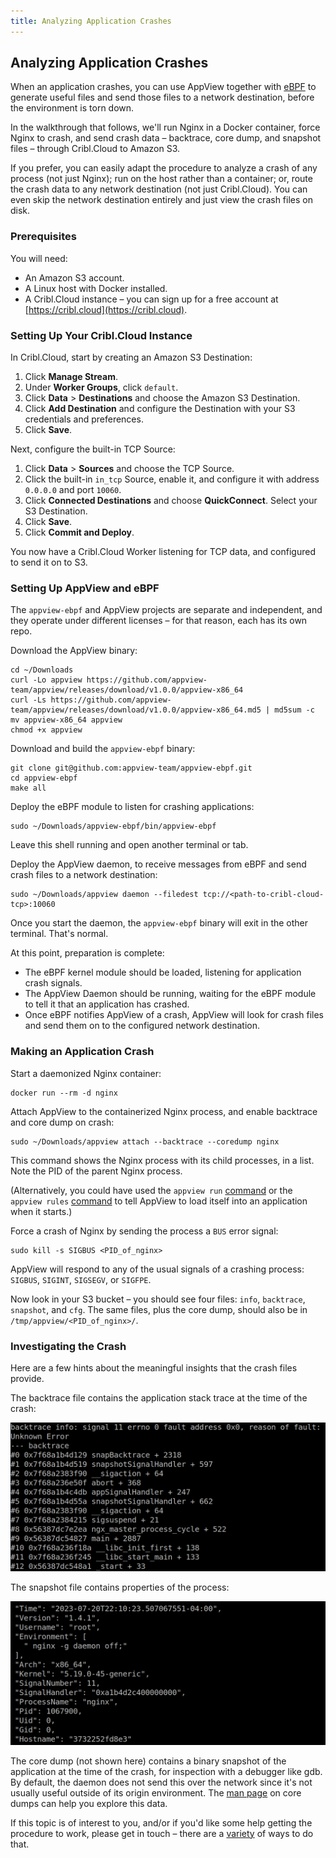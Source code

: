 ```yaml
---
title: Analyzing Application Crashes
---
```


## Analyzing Application Crashes

When an application crashes, you can use AppView together with [eBPF](https://ebpf.io/what-is-ebpf/) to generate useful files and send those files to a network destination, before the environment is torn down.

In the walkthrough that follows, we'll run Nginx in a Docker container, force Nginx to crash, and send crash data – backtrace, core dump, and snapshot files – through Cribl.Cloud to Amazon S3.

If you prefer, you can easily adapt the procedure to analyze a crash of any process (not just Nginx); run on the host rather than a container; or, route the crash data to any network destination (not just Cribl.Cloud). You can even skip the network destination entirely and just view the crash files on disk.

### Prerequisites

You will need:

- An Amazon S3 account.
- A Linux host with Docker installed.
- A Cribl.Cloud instance – you can sign up for a free account at [https://cribl.cloud](https://cribl.cloud).

### Setting Up Your Cribl.Cloud Instance

In Cribl.Cloud, start by creating an Amazon S3 Destination:

1. Click **Manage Stream**.
2. Under **Worker Groups**, click `default`.
3. Click **Data** > **Destinations** and choose the Amazon S3 Destination.
4. Click **Add Destination** and configure the Destination with your S3 credentials and preferences. 
5. Click **Save**.

Next, configure the built-in TCP Source:

1. Click **Data** > **Sources** and choose the TCP Source.
2. Click the built-in `in_tcp` Source, enable it, and configure it with address `0.0.0.0` and port `10060`.
3. Click **Connected Destinations** and choose **QuickConnect**. Select your S3 Destination. 
4. Click **Save**.
5. Click **Commit and Deploy**.

You now have a Cribl.Cloud Worker listening for TCP data, and configured to send it on to S3.

### Setting Up AppView and eBPF

The `appview-ebpf` and AppView projects are separate and independent, and they operate under different licenses – for that reason, each has its own repo.

Download the AppView binary:

```
cd ~/Downloads  
curl -Lo appview https://github.com/appview-team/appview/releases/download/v1.0.0/appview-x86_64
curl -Ls https://github.com/appview-team/appview/releases/download/v1.0.0/appview-x86_64.md5 | md5sum -c
mv appview-x86_64 appview
chmod +x appview
```

Download and build the `appview-ebpf` binary:

```
git clone git@github.com:appview-team/appview-ebpf.git
cd appview-ebpf
make all
```

Deploy the eBPF module to listen for crashing applications:

```
sudo ~/Downloads/appview-ebpf/bin/appview-ebpf
```
Leave this shell running and open another terminal or tab.

Deploy the AppView daemon, to receive messages from eBPF and send crash files to a network destination:

```
sudo ~/Downloads/appview daemon --filedest tcp://<path-to-cribl-cloud-tcp>:10060
```

Once you start the daemon, the `appview-ebpf` binary will exit in the other terminal. That's normal.

At this point, preparation is complete:
* The eBPF kernel module should be loaded, listening for application crash signals. 
* The AppView Daemon should be running, waiting for the eBPF module to tell it that an application has crashed. 
* Once eBPF notifies AppView of a crash, AppView will look for crash files and send them on to the configured network destination.

### Making an Application Crash

Start a daemonized Nginx container:

```
docker run --rm -d nginx
```

Attach AppView to the containerized Nginx process, and enable backtrace and core dump on crash:

```
sudo ~/Downloads/appview attach --backtrace --coredump nginx
```

This command shows the Nginx process with its child processes, in a list. Note the PID of the parent Nginx process.

(Alternatively, you could have used the `appview run` [command](cli-reference#run) or the `appview rules` [command](cli-reference#rules) to tell AppView to load itself into an application when it starts.)

Force a crash of Nginx by sending the process a `BUS` error signal:

```
sudo kill -s SIGBUS <PID_of_nginx>
```
AppView will respond to any of the usual signals of a crashing process: `SIGBUS`, `SIGINT`, `SIGSEGV`, or `SIGFPE`.

Now look in your S3 bucket – you should see four files: `info`, `backtrace`, `snapshot`, and `cfg`. The same files, plus the core dump, should also be in `/tmp/appview/<PID_of_nginx>/`.

### Investigating the Crash

Here are a few hints about the meaningful insights that the crash files provide.

The backtrace file contains the application stack trace at the time of the crash:

![AppView crash backtrace](./images/AppView-Backtrace-screenshot.png)

The snapshot file contains properties of the process:

![AppView crash snapshot](./images/AppView-Snapshot-screenshot.png)

The core dump (not shown here) contains a binary snapshot of the application at the time of the crash, for inspection with a debugger like gdb. By default, the daemon does not send this over the network since it's not usually useful outside of its origin environment. The [man page](https://man7.org/linux/man-pages/man5/core.5.html) on core dumps can help you explore this data.

If this topic is of interest to you, and/or if you'd like some help getting the procedure to work, please get in touch – there are a [variety](https://appview.dev/docs/community/) of ways to do that.
